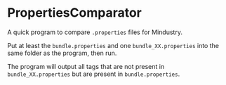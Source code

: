 # PropertiesComparator
A quick program to compare `.properties` files for Mindustry.

Put at least the `bundle.properties` and one `bundle_XX.properties` into the same folder as the program, then run.

The program will output all tags that are not present in `bundle_XX.properties` but are present in `bundle.properties`.
